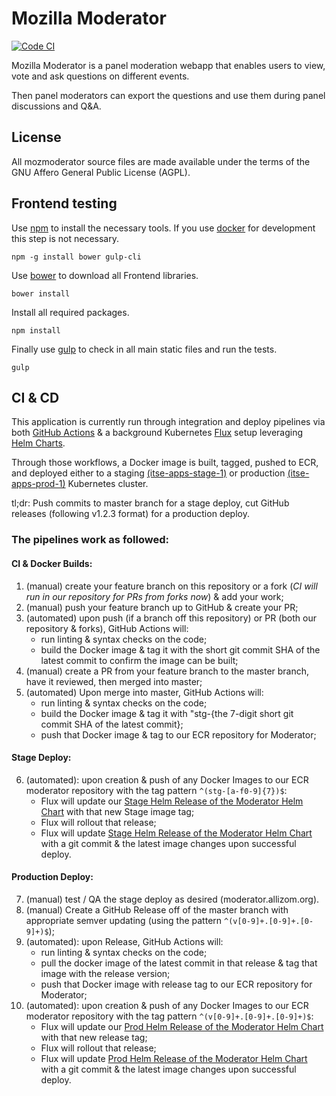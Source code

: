 # Mozilla Moderator

[![Code CI](https://github.com/mozilla/mozmoderator/actions/workflows/ci.yaml/badge.svg)](https://github.com/mozilla/mozmoderator/actions/workflows/ci.yaml)

Mozilla Moderator is a panel moderation webapp that enables users to view, vote and ask questions on different events.

Then panel moderators can export the questions and use them during panel discussions and Q&A.

## License

All mozmoderator source files are made available under the terms of the GNU Affero General Public License (AGPL).

## Frontend testing

Use [npm](https://www.npmjs.com/) to install the necessary tools. If you use [docker](https://docker.com/) for development this step is not necessary.

    npm -g install bower gulp-cli

Use [bower](https://bower.io/) to download all Frontend libraries.

    bower install

Install all required packages.

    npm install

Finally use [gulp](http://gulpjs.com/) to check in all main static files and run the tests.

    gulp

## CI & CD

This application is currently run through integration and deploy pipelines via both [GitHub Actions](https://github.com/mozilla/mozmoderator/actions/workflows/ci.yaml) & a background Kubernetes [Flux](https://fluxcd.io/) setup leveraging [Helm Charts](github.com/mozilla-it/helm-charts/).

Through those workflows, a Docker image is built, tagged, pushed to ECR, and deployed either to a staging [(itse-apps-stage-1)](https://github.com/mozilla-it/itse-apps-stage-1-infra/) or production [(itse-apps-prod-1)](https://github.com/mozilla-it/itse-apps-prod-1-infra/) Kubernetes cluster. 

tl;dr: Push commits to master branch for a stage deploy, cut GitHub releases (following v1.2.3 format) for a production deploy.

### The pipelines work as followed:

#### CI & Docker Builds:

1. (manual) create your feature branch on this repository or a fork (_CI will run in our repository for PRs from forks now_) & add your work;
2. (manual) push your feature branch up to GitHub & create your PR;
3. (automated) upon push (if a branch off this repository) or PR (both our repository & forks), GitHub Actions will:
    - run linting & syntax checks on the code;
    - build the Docker image & tag it with the short git commit SHA of the latest commit to confirm the image can be built;
4. (manual) create a PR from your feature branch to the master branch, have it reviewed, then merged into master;
5. (automated) Upon merge into master, GitHub Actions will:
    - run linting & syntax checks on the code;
    - build the Docker image & tag it with "stg-{the 7-digit short git commit SHA of the latest commit};
    - push that Docker image & tag to our ECR repository for Moderator;

#### Stage Deploy:

6. (automated): upon creation & push of any Docker Images to our ECR moderator repository with the tag pattern `^(stg-[a-f0-9]{7})$`:
    - Flux will update our [Stage Helm Release of the Moderator Helm Chart](https://github.com/mozilla-it/itse-apps-stage-1-infra/blob/main/k8s/releases/moderator/moderator.yaml) with that new Stage image tag;
    - Flux will rollout that release;
    - Flux will update [Stage Helm Release of the Moderator Helm Chart](https://github.com/mozilla-it/itse-apps-stage-1-infra/blob/main/k8s/releases/moderator/moderator.yaml) with a git commit & the latest image changes upon successful deploy.

#### Production Deploy:

7. (manual) test / QA the stage deploy as desired (moderator.allizom.org).
8. (manual) Create a GitHub Release off of the master branch with appropriate semver updating (using the pattern `^(v[0-9]+.[0-9]+.[0-9]+)$`);
9. (automated): upon Release, GitHub Actions will:
    - run linting & syntax checks on the code;
    - pull the docker image of the latest commit in that release & tag that image with the release version;
    - push that Docker image with release tag to our ECR repository for Moderator;
10. (automated): upon creation & push of any Docker Images to our ECR moderator repository with the tag pattern `^(v[0-9]+.[0-9]+.[0-9]+)$`:
    - Flux will update our [Prod Helm Release of the Moderator Helm Chart](https://github.com/mozilla-it/itse-apps-prod-1-infra/blob/main/k8s/releases/moderator/moderator.yaml) with that new release tag;
    - Flux will rollout that release;
    - Flux will update [Prod Helm Release of the Moderator Helm Chart](https://github.com/mozilla-it/itse-apps-prod-1-infra/blob/main/k8s/releases/moderator/moderator.yaml) with a git commit & the latest image changes upon successful deploy.
